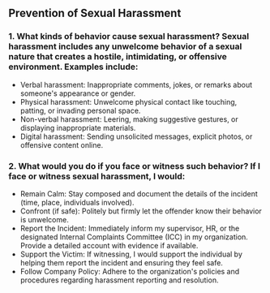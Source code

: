 ## Prevention of Sexual Harassment

### 1. What kinds of behavior cause sexual harassment? Sexual harassment includes any unwelcome behavior of a sexual nature that creates a hostile, intimidating, or offensive environment. Examples include:

- Verbal harassment: Inappropriate comments, jokes, or remarks about someone's appearance or gender.
- Physical harassment: Unwelcome physical contact like touching, patting, or invading personal space.
- Non-verbal harassment: Leering, making suggestive gestures, or displaying inappropriate materials.
- Digital harassment: Sending unsolicited messages, explicit photos, or offensive content online.

### 2. What would you do if you face or witness such behavior? If I face or witness sexual harassment, I would:

- Remain Calm: Stay composed and document the details of the incident (time, place, individuals involved).
- Confront (if safe): Politely but firmly let the offender know their behavior is unwelcome.
- Report the Incident: Immediately inform my supervisor, HR, or the designated Internal Complaints Committee (ICC) in my organization.
Provide a detailed account with evidence if available.
- Support the Victim: If witnessing, I would support the individual by helping them report the incident and ensuring they feel safe.
- Follow Company Policy: Adhere to the organization's policies and procedures regarding harassment reporting and resolution.
